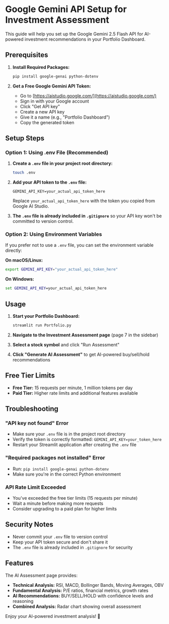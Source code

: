 # Google Gemini API Setup for Investment Assessment

This guide will help you set up the Google Gemini 2.5 Flash API for AI-powered investment recommendations in your Portfolio Dashboard.

## Prerequisites

1. **Install Required Packages:**
   ```bash
   pip install google-genai python-dotenv
   ```

2. **Get a Free Google Gemini API Token:**
   - Go to [https://aistudio.google.com/](https://aistudio.google.com/)
   - Sign in with your Google account
   - Click "Get API key"
   - Create a new API key
   - Give it a name (e.g., "Portfolio Dashboard")
   - Copy the generated token

## Setup Steps

### Option 1: Using .env File (Recommended)

1. **Create a `.env` file in your project root directory:**
   ```bash
   touch .env
   ```

2. **Add your API token to the `.env` file:**
   ```
   GEMINI_API_KEY=your_actual_api_token_here
   ```
   Replace `your_actual_api_token_here` with the token you copied from Google AI Studio.

3. **The `.env` file is already included in `.gitignore`** so your API key won't be committed to version control.

### Option 2: Using Environment Variables

If you prefer not to use a `.env` file, you can set the environment variable directly:

**On macOS/Linux:**
```bash
export GEMINI_API_KEY="your_actual_api_token_here"
```

**On Windows:**
```cmd
set GEMINI_API_KEY=your_actual_api_token_here
```

## Usage

1. **Start your Portfolio Dashboard:**
   ```bash
   streamlit run Portfolio.py
   ```

2. **Navigate to the Investment Assessment page** (page 7 in the sidebar)

3. **Select a stock symbol** and click "Run Assessment"

4. **Click "Generate AI Assessment"** to get AI-powered buy/sell/hold recommendations

## Free Tier Limits

- **Free Tier:** 15 requests per minute, 1 million tokens per day
- **Paid Tier:** Higher rate limits and additional features available

## Troubleshooting

### "API key not found" Error
- Make sure your `.env` file is in the project root directory
- Verify the token is correctly formatted: `GEMINI_API_KEY=your_token_here`
- Restart your Streamlit application after creating the `.env` file

### "Required packages not installed" Error
- Run: `pip install google-genai python-dotenv`
- Make sure you're in the correct Python environment

### API Rate Limit Exceeded
- You've exceeded the free tier limits (15 requests per minute)
- Wait a minute before making more requests
- Consider upgrading to a paid plan for higher limits

## Security Notes

- Never commit your `.env` file to version control
- Keep your API token secure and don't share it
- The `.env` file is already included in `.gitignore` for security

## Features

The AI Assessment page provides:
- **Technical Analysis:** RSI, MACD, Bollinger Bands, Moving Averages, OBV
- **Fundamental Analysis:** P/E ratios, financial metrics, growth rates
- **AI Recommendations:** BUY/SELL/HOLD with confidence levels and reasoning
- **Combined Analysis:** Radar chart showing overall assessment

Enjoy your AI-powered investment analysis! 🚀
